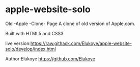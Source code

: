 # apple-website-solo
Old -Apple -Clone- Page
A clone of old version of Apple.com.


Built with HTML5 and CSS3


live version:https://raw.githack.com/Elukoye/apple-website-solo/develop/index.html


Author:Elukoye https://github.com/Elukoye
